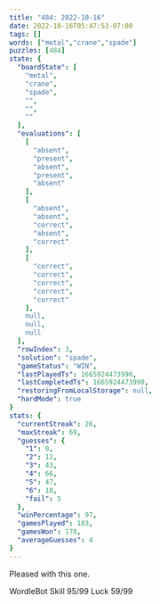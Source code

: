 ```yaml
---
title: "484: 2022-10-16"
date: 2022-10-16T05:47:53-07:00
tags: []
words: ["metal","crane","spade"]
puzzles: [484]
state: {
  "boardState": [
    "metal",
    "crane",
    "spade",
    "",
    "",
    ""
  ],
  "evaluations": [
    [
      "absent",
      "present",
      "absent",
      "present",
      "absent"
    ],
    [
      "absent",
      "absent",
      "correct",
      "absent",
      "correct"
    ],
    [
      "correct",
      "correct",
      "correct",
      "correct",
      "correct"
    ],
    null,
    null,
    null
  ],
  "rowIndex": 3,
  "solution": "spade",
  "gameStatus": "WIN",
  "lastPlayedTs": 1665924473990,
  "lastCompletedTs": 1665924473990,
  "restoringFromLocalStorage": null,
  "hardMode": true
}
stats: {
  "currentStreak": 26,
  "maxStreak": 69,
  "guesses": {
    "1": 0,
    "2": 12,
    "3": 43,
    "4": 66,
    "5": 47,
    "6": 10,
    "fail": 5
  },
  "winPercentage": 97,
  "gamesPlayed": 183,
  "gamesWon": 178,
  "averageGuesses": 4
}
---
```


<!-- more -->
Pleased with this one.

WordleBot
Skill 95/99
Luck 59/99

